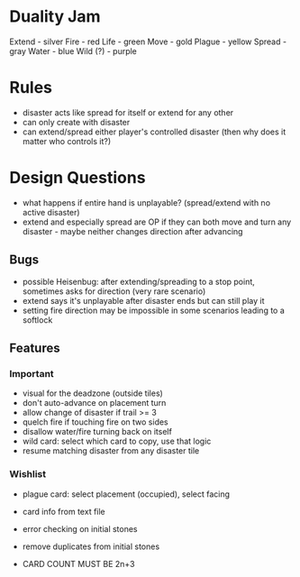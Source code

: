 # Duality Jam

Extend - silver
Fire - red
Life - green
Move - gold
Plague - yellow
Spread - gray
Water - blue
Wild (?) - purple

# Rules

- disaster acts like spread for itself or extend for any other
- can only create with disaster
- can extend/spread either player's controlled disaster (then why does it matter who controls it?)

# Design Questions

- what happens if entire hand is unplayable? (spread/extend with no active disaster)
- extend and especially spread are OP if they can both move and turn any disaster
        - maybe neither changes direction after advancing

## Bugs

- possible Heisenbug: after extending/spreading to a stop point, sometimes asks
  for direction (very rare scenario)
- extend says it's unplayable after disaster ends but can still play it
- setting fire direction may be impossible in some scenarios leading to a softlock

## Features

### Important

- visual for the deadzone (outside tiles)
- don't auto-advance on placement turn
- allow change of disaster if trail >= 3
- quelch fire if touching fire on two sides
- disallow water/fire turning back on itself
- wild card: select which card to copy, use that logic
- resume matching disaster from any disaster tile

### Wishlist

- plague card: select placement (occupied), select facing
- card info from text file
- error checking on initial stones
- remove duplicates from initial stones

- CARD COUNT MUST BE 2n+3
